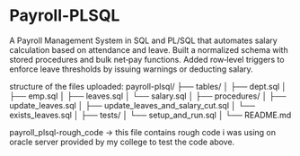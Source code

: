# Payroll-PLSQL
A Payroll Management System in SQL and PL/SQL that automates salary calculation based on attendance and leave. Built a normalized schema with stored procedures and bulk net‑pay functions. Added row‑level triggers to enforce leave thresholds by issuing warnings or deducting salary.


structure of the files uploaded:
payroll-plsql/
├── tables/
│   ├── dept.sql
│   ├── emp.sql
│   ├── leaves.sql
│   └── salary.sql
│
├── procedures/
│   ├── update_leaves.sql
│   ├── update_leaves_and_salary_cut.sql
│   └── exists_leaves.sql
│
├── tests/
│   └── setup_and_run.sql
│
└── README.md


payroll_plsql-rough_code  -> this file contains rough code i was using on oracle server provided by my college to test the code above.
